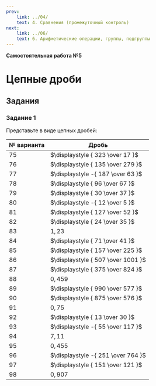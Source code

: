 ```yaml
---
prev:
    link: ../04/
    text: 4. Сравнения (промежуточный контроль)
next:
    link: ../06/
    text: 6. Арифметические операции, группы, подгруппы
---
```


**Самостоятельная работа №5**

# Цепные дроби

## Задания

### Задание 1

Представьте в виде цепных дробей:

| № варианта | Дробь |
|-|-|
| 75 | $\displaystyle { 323 \over 17 }$ |
| 76 | $\displaystyle { 135 \over 279 }$ |
| 77 | $\displaystyle -{ 187 \over 63 }$ |
| 78 | $\displaystyle { 96 \over 67 }$ |
| 79 | $\displaystyle { 30 \over 37 }$ |
| 80 | $\displaystyle -{ 12 \over 5 }$ |
| 81 | $\displaystyle { 127 \over 52 }$ |
| 82 | $\displaystyle { 24 \over 35 }$ |
| 83 | $1,23$ |
| 84 | $\displaystyle { 71 \over 41 }$ |
| 85 | $\displaystyle { 157 \over 225 }$ |
| 86 | $\displaystyle { 507 \over 1001 }$ |
| 87 | $\displaystyle { 375 \over 824 }$ |
| 88 | $0,459$ |
| 89 | $\displaystyle { 990 \over 577 }$ |
| 90 | $\displaystyle { 875 \over 576 }$ |
| 91 | $0,75$ |
| 92 | $\displaystyle { 13 \over 30 }$ |
| 93 | $\displaystyle -{ 55 \over 117 }$ |
| 94 | $7,11$ |
| 95 | $0,455$ |
| 96 | $\displaystyle -{ 251 \over 764 }$ |
| 97 | $\displaystyle { 151 \over 121 }$ |
| 98 | $0,907$ |